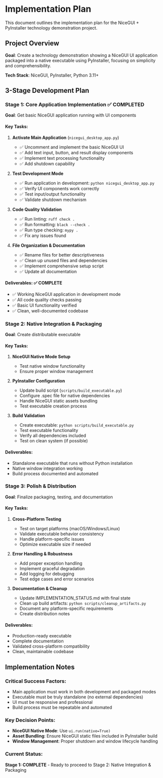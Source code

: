 # Implementation Plan

This document outlines the implementation plan for the NiceGUI + PyInstaller technology demonstration project.

## Project Overview

**Goal**: Create a technology demonstration showing a NiceGUI UI application packaged into a native executable using PyInstaller, focusing on simplicity and comprehensibility.

**Tech Stack**: NiceGUI, PyInstaller, Python 3.11+

## 3-Stage Development Plan

### Stage 1: Core Application Implementation ✅ COMPLETED
**Goal**: Get basic NiceGUI application running with UI components

#### Key Tasks:
1. **Activate Main Application** (`nicegui_desktop_app.py`)
   - ✅ Uncomment and implement the basic NiceGUI UI
   - ✅ Add text input, button, and result display components  
   - ✅ Implement text processing functionality
   - ✅ Add shutdown capability

2. **Test Development Mode**
   - ✅ Run application in development: `python nicegui_desktop_app.py`
   - ✅ Verify UI components work correctly
   - ✅ Test input/output functionality
   - ✅ Validate shutdown mechanism

3. **Code Quality Validation**
   - ✅ Run linting: `ruff check .`
   - ✅ Run formatting: `black --check .`
   - ✅ Run type checking: `mypy .`
   - ✅ Fix any issues found

4. **File Organization & Documentation**
   - ✅ Rename files for better descriptiveness
   - ✅ Clean up unused files and dependencies
   - ✅ Implement comprehensive setup script
   - ✅ Update all documentation

#### Deliverables: ✅ COMPLETE
- ✅ Working NiceGUI application in development mode
- ✅ All code quality checks passing
- ✅ Basic UI functionality verified
- ✅ Clean, well-documented codebase

### Stage 2: Native Integration & Packaging
**Goal**: Create distributable executable

#### Key Tasks:
1. **NiceGUI Native Mode Setup**
   - Test native window functionality  
   - Ensure proper window management

2. **PyInstaller Configuration**
   - Update build script (`scripts/build_executable.py`)
   - Configure .spec file for native dependencies
   - Handle NiceGUI static assets bundling
   - Test executable creation process

3. **Build Validation**
   - Create executable: `python scripts/build_executable.py`
   - Test executable functionality
   - Verify all dependencies included
   - Test on clean system (if possible)

#### Deliverables:
- Standalone executable that runs without Python installation
- Native window integration working
- Build process documented and automated

### Stage 3: Polish & Distribution
**Goal**: Finalize packaging, testing, and documentation

#### Key Tasks:
1. **Cross-Platform Testing**
   - Test on target platforms (macOS/Windows/Linux)
   - Validate executable behavior consistency
   - Handle platform-specific issues
   - Optimize executable size if needed

2. **Error Handling & Robustness**
   - Add proper exception handling
   - Implement graceful degradation
   - Add logging for debugging
   - Test edge cases and error scenarios

3. **Documentation & Cleanup**
   - Update IMPLEMENTATION_STATUS.md with final state
   - Clean up build artifacts: `python scripts/cleanup_artifacts.py`
   - Document any platform-specific requirements
   - Create distribution notes

#### Deliverables:
- Production-ready executable
- Complete documentation
- Validated cross-platform compatibility
- Clean, maintainable codebase

## Implementation Notes

### Critical Success Factors:
- Main application must work in both development and packaged modes
- Executable must be truly standalone (no external dependencies)
- UI must be responsive and professional
- Build process must be repeatable and automated

### Key Decision Points:
- **NiceGUI Native Mode**: Use `ui.run(native=True)` 
- **Asset Bundling**: Ensure NiceGUI static files included in PyInstaller build
- **Window Management**: Proper shutdown and window lifecycle handling

### Current Status:
**Stage 1: COMPLETE** - Ready to proceed to Stage 2: Native Integration & Packaging
